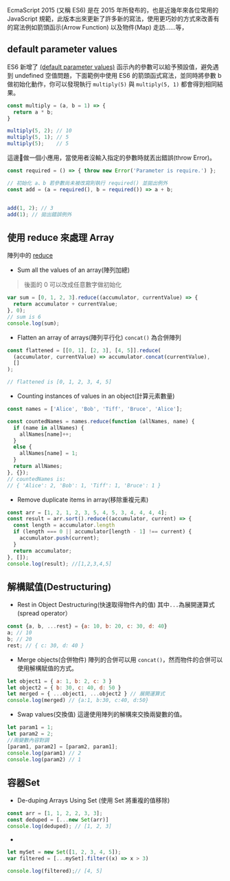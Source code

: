 
EcmaScript 2015 (又稱 ES6) 是在 2015 年所發布的，也是近幾年來各位常用的 JavaScript 規範，此版本出來更新了許多新的寫法，使用更巧妙的方式來改善有的寫法例如箭頭函示(Arrow Function) 以及物件(Map) 走訪......等，

## default parameter values
ES6 新增了 [(default parameter values)](https://developer.mozilla.org/en-US/docs/Web/JavaScript/Reference/Functions/Default_parameters) 函示內的參數可以給予預設值，避免遇到 undefined 空值問題，下面範例中使用 ES6 的箭頭函式寫法，並同時將參數 b 做初始化動作，你可以發現執行 `multiply(5)` 與 `multiply(5, 1)` 都會得到相同結果。

```js
const multiply = (a, b = 1) => {
  return a * b;
}

multiply(5, 2); // 10
multiply(5, 1); // 5
multiply(5);    // 5
```

這邊做一個小應用，當使用者沒輸入指定的參數時就丟出錯誤(throw Error)。

```js
const required = () => { throw new Error('Parameter is require.') };

// 初始化 a、b 若參數尚未被改寫則執行 required() 並拋出例外
const add = (a = required(), b = required()) => a + b;


add(1, 2); // 3
add(1); // 拋出錯誤例外
```

## 使用 reduce 來處理 Array
陣列中的 [reduce](https://developer.mozilla.org/en-US/docs/Web/JavaScript/Reference/Global_Objects/Array/reduce)  

- Sum all the values of an array(陣列加總)
> 後面的 0 可以改成任意數字做初始化

```js
var sum = [0, 1, 2, 3].reduce((accumulator, currentValue) => {
  return accumulator + currentValue;
}, 0);
// sum is 6
console.log(sum);
```

- Flatten an array of arrays(陣列平行化)
`concat()` 為合併陣列

```js
const flattened = [[0, 1], [2, 3], [4, 5]].reduce(
  (accumulator, currentValue) => accumulator.concat(currentValue),
  []
);

// flattened is [0, 1, 2, 3, 4, 5]
```

- Counting instances of values in an object(計算元素數量)

```js
const names = ['Alice', 'Bob', 'Tiff', 'Bruce', 'Alice'];

const countedNames = names.reduce(function (allNames, name) {
  if (name in allNames) {
    allNames[name]++;
  }
  else {
    allNames[name] = 1;
  }
  return allNames;
}, {});
// countedNames is:
// { 'Alice': 2, 'Bob': 1, 'Tiff': 1, 'Bruce': 1 }
```

- Remove duplicate items in array(移除重複元素)

```js
const arr = [1, 2, 1, 2, 3, 5, 4, 5, 3, 4, 4, 4, 4];
const result = arr.sort().reduce((accumulator, current) => {
  const length = accumulator.length
  if (length === 0 || accumulator[length - 1] !== current) {
    accumulator.push(current);
  }
  return accumulator;
}, []);
console.log(result); //[1,2,3,4,5]
```

## 解構賦值(Destructuring)

- Rest in Object Destructuring(快速取得物件內的值)
其中`...`為展開運算式(spread operator）

```js
const {a, b, ...rest} = {a: 10, b: 20, c: 30, d: 40}
a; // 10 
b; // 20 
rest; // { c: 30, d: 40 }
```

- Merge objects(合併物件)
陣列的合併可以用 `concat()`，然而物件的合併可以使用解構賦值的方式。

```js
let object1 = { a: 1, b: 2, c: 3 }
let object2 = { b: 30, c: 40, d: 50 }
let merged = { ...object1, ...object2 } // 展開運算式
console.log(merged) // {a:1, b:30, c:40, d:50}
```

-  Swap values(交換值)
這邊使用陣列的解構來交換兩變數的值。

```js
let param1 = 1;
let param2 = 2;
//兩變數內容對調
[param1, param2] = [param2, param1];
console.log(param1) // 2
console.log(param2) // 1
```

## 容器Set

- De-duping Arrays Using Set (使用 Set 將重複的值移除)

```js
const arr = [1, 1, 2, 2, 3, 3];
const deduped = [...new Set(arr)] 
console.log(deduped); // [1, 2, 3]
```

- 

```js
let mySet = new Set([1, 2, 3, 4, 5]);
var filtered = [...mySet].filter((x) => x > 3) 

console.log(filtered);// [4, 5]
```
